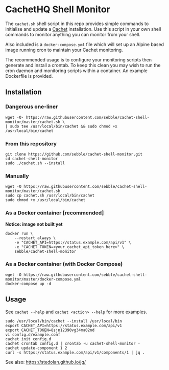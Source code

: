 # CachetHQ Shell Monitor

The `cachet.sh` shell script in this repo provides simple commands to initialise and update a [Cachet](https://cachethq.io/) installation.  Use this script in your own shell commands to monitor anything you can monitor from your shell.

Also included is a `docker-compose.yml` file which will set up an Alpine based image running cron to maintain your Cachet monitoring.

The recommended usage is to configure your monitoring scripts then generate and install a crontab.  To keep this clean you may wish to run the cron daemon and monitoring scripts within a container.  An example Dockerfile is provided. 

## Installation
   
### Dangerous one-liner
   
    wget -O- https://raw.githubusercontent.com/sebble/cachet-shell-monitor/master/cachet.sh \
    | sudo tee /usr/local/bin/cachet && sudo chmod +x /usr/local/bin/cachet

### From this repository

    git clone https://github.com/sebble/cachet-shell-monitor.git
    cd cachet-shell-monitor
    sudo ./cachet.sh --install

### Manually

    wget -O https://raw.githubusercontent.com/sebble/cachet-shell-monitor/master/cachet.sh
    sudo cp cachet.sh /usr/local/bin/cachet
    sudo chmod +x /usr/local/bin/cachet

### As a Docker container [**recommended**]

**Notice: image not built yet**

    docker run \
        --restart always \
        -e "CACHET_API=https://status.example.com/api/v1" \
        -e "CACHET_TOKEN=<your_cachet_api_token_here>" \
        sebble/cachet-shell-monitor

### As a Docker container (with Docker Compose)

    wget -O https://raw.githubusercontent.com/sebble/cachet-shell-monitor/master/docker-compose.yml
    docker-compose up -d


## Usage

See `cachet --help` and `cachet <action> --help` for more examples.

    sudo /usr/local/bin/cachet --install /usr/local/bin
    export CACHET_API=https://status.example.com/api/v1
    export CACHET_TOKEN=8sjn12390vg34ma02nd
    vi config.d/example.conf
    cachet init config.d
    cachet crontab config.d | crontab -u cachet-shell-monitor -
    cachet update-component 1 2
    curl -s https://status.example.com/api/v1/components/1 | jq .

See also: https://stedolan.github.io/jq/
